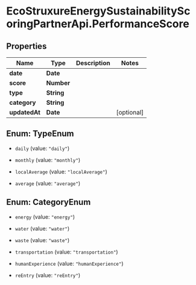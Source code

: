 # EcoStruxureEnergySustainabilityScoringPartnerApi.PerformanceScore

## Properties

Name | Type | Description | Notes
------------ | ------------- | ------------- | -------------
**date** | **Date** |  | 
**score** | **Number** |  | 
**type** | **String** |  | 
**category** | **String** |  | 
**updatedAt** | **Date** |  | [optional] 



## Enum: TypeEnum


* `daily` (value: `"daily"`)

* `monthly` (value: `"monthly"`)

* `localAverage` (value: `"localAverage"`)

* `average` (value: `"average"`)





## Enum: CategoryEnum


* `energy` (value: `"energy"`)

* `water` (value: `"water"`)

* `waste` (value: `"waste"`)

* `transportation` (value: `"transportation"`)

* `humanExperience` (value: `"humanExperience"`)

* `reEntry` (value: `"reEntry"`)




